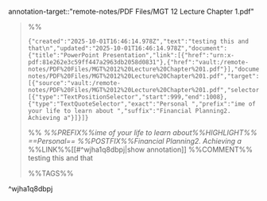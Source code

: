 annotation-target::"remote-notes/PDF Files/MGT 12 Lecture Chapter 1.pdf"


>%%
>```annotation-json
>{"created":"2025-10-01T16:46:14.978Z","text":"testing this and that\n","updated":"2025-10-01T16:46:14.978Z","document":{"title":"PowerPoint Presentation","link":[{"href":"urn:x-pdf:81e262e3c59ff447a2963db2058d0831"},{"href":"vault:/remote-notes/PDF%20Files/MGT%2012%20Lecture%20Chapter%201.pdf"}],"documentFingerprint":"81e262e3c59ff447a2963db2058d0831"},"uri":"vault:/remote-notes/PDF%20Files/MGT%2012%20Lecture%20Chapter%201.pdf","target":[{"source":"vault:/remote-notes/PDF%20Files/MGT%2012%20Lecture%20Chapter%201.pdf","selector":[{"type":"TextPositionSelector","start":999,"end":1008},{"type":"TextQuoteSelector","exact":"Personal ","prefix":"ime of your life to learn about ","suffix":"Financial Planning2. Achieving a"}]}]}
>```
>%%
>*%%PREFIX%%ime of your life to learn about%%HIGHLIGHT%% ==Personal== %%POSTFIX%%Financial Planning2. Achieving a*
>%%LINK%%[[#^wjha1q8dbpj|show annotation]]
>%%COMMENT%%
>testing this and that
>
>%%TAGS%%
>
^wjha1q8dbpj
